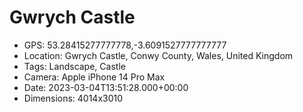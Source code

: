 # Gwrych Castle

- GPS: 53.28415277777778,-3.6091527777777777
- Location: Gwrych Castle, Conwy County, Wales, United Kingdom
- Tags: Landscape, Castle
- Camera: Apple iPhone 14 Pro Max
- Date: 2023-03-04T13:51:28.000+00:00
- Dimensions: 4014x3010
